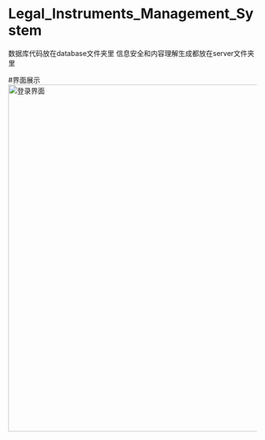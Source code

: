 # Legal_Instruments_Management_System
数据库代码放在database文件夹里
信息安全和内容理解生成都放在server文件夹里

#界面展示
<img width="704" alt="登录界面" src="https://github.com/alixingwu/Legal_Instruments_Management_System/assets/41180566/23ee018c-96b2-40e8-8f5a-15ea244d5612">
